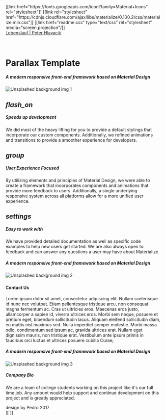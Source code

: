 <!DOCTYPE html>
<html lang="de">
<head>
  <meta http-equiv="Content-Type" content="text/html; charset=UTF-8"/>
  <meta name="viewport" content="width=device-width, initial-scale=1"/>
  <title>Lebenslauf für Schweizer Jobbörse</title>
  <!-- CSS  -->
  [[link href="https://fonts.googleapis.com/icon?family=Material+Icons" rel="stylesheet"]]
  [[link rel="stylesheet" href="https://cdnjs.cloudflare.com/ajax/libs/materialize/0.100.2/css/materialize.min.css"]]
  [[link href="readme.css" type="text/css" rel="stylesheet" media="screen,projection"/]]
</head>
<body>
  <nav class="white" role="navigation">
    <div class="nav-wrapper container">
      <a id="logo-container" href="#" class="brand-logo">Lebenslauf | Peter Hlavacik</a>
  </nav>
  <div id="index-banner" class="parallax-container">
    <div class="section no-pad-bot">
      <div class="container">
        <br><br>
        <h1 class="header center teal-text text-lighten-2">Parallax Template</h1>
        <div class="row center">
          <h5 class="header col s12 light">A modern responsive front-end framework based on Material Design</h5>
        </div>
    </div>
    <div class="parallax"><img src="background1.jpg" alt="Unsplashed background img 1"></div>
  </div>
  <div class="container">
    <div class="section">
      <div class="row">
        <div class="col s12 m4">
          <div class="icon-block">
            <h2 class="center brown-text"><i class="material-icons">flash_on</i></h2>
            <h5 class="center">Speeds up development</h5>
            <p class="light">We did most of the heavy lifting for you to provide a default stylings that incorporate our custom components. Additionally, we refined animations and transitions to provide a smoother experience for developers.</p>
          </div>
        </div>
        <div class="col s12 m4">
          <div class="icon-block">
            <h2 class="center brown-text"><i class="material-icons">group</i></h2>
            <h5 class="center">User Experience Focused</h5>
            <p class="light">By utilizing elements and principles of Material Design, we were able to create a framework that incorporates components and animations that provide more feedback to users. Additionally, a single underlying responsive system across all platforms allow for a more unified user experience.</p>
          </div>
        </div>
        <div class="col s12 m4">
          <div class="icon-block">
            <h2 class="center brown-text"><i class="material-icons">settings</i></h2>
            <h5 class="center">Easy to work with</h5>
            <p class="light">We have provided detailed documentation as well as specific code examples to help new users get started. We are also always open to feedback and can answer any questions a user may have about Materialize.</p>
          </div>
        </div>
      </div>
    </div>
  </div>
  <div class="parallax-container valign-wrapper">
    <div class="section no-pad-bot">
      <div class="container">
        <div class="row center">
          <h5 class="header col s12 light">A modern responsive front-end framework based on Material Design</h5>
        </div>
      </div>
    </div>
    <div class="parallax"><img src="background2.jpg" alt="Unsplashed background img 2"></div>
  </div>
  <div class="container">
    <div class="section">
      <div class="row">
        <div class="col s12 center">
          <h3><i class="mdi-content-send brown-text"></i></h3>
          <h4>Contact Us</h4>
          <p class="left-align light">Lorem ipsum dolor sit amet, consectetur adipiscing elit. Nullam scelerisque id nunc nec volutpat. Etiam pellentesque tristique arcu, non consequat magna fermentum ac. Cras ut ultricies eros. Maecenas eros justo, ullamcorper a sapien id, viverra ultrices eros. Morbi sem neque, posuere et pretium eget, bibendum sollicitudin lacus. Aliquam eleifend sollicitudin diam, eu mattis nisl maximus sed. Nulla imperdiet semper molestie. Morbi massa odio, condimentum sed ipsum ac, gravida ultrices erat. Nullam eget dignissim mauris, non tristique erat. Vestibulum ante ipsum primis in faucibus orci luctus et ultrices posuere cubilia Curae;</p>
        </div>
      </div>
    </div>
  </div>
  <div class="parallax-container valign-wrapper">
    <div class="section no-pad-bot">
      <div class="container">
        <div class="row center">
          <h5 class="header col s12 light">A modern responsive front-end framework based on Material Design</h5>
        </div>
      </div>
    </div>
    <div class="parallax"><img src="background3.jpg" alt="Unsplashed background img 3"></div>
  </div>
  <footer class="page-footer teal">
    <div class="container">
      <div class="row">
        <div class="col l6 s12">
          <h5 class="white-text">Company Bio</h5>
          <p class="grey-text text-lighten-4">We are a team of college students working on this project like it's our full time job. Any amount would help support and continue development on this project and is greatly appreciated.</p>
        </div>
      </div>
    </div>
    <div class="footer-copyright">
      <div class="container">
      design by Pedro 2017
      </div>
    </div>
  </footer>
  <!--  Scripts-->
  [[<script src="https://cdnjs.cloudflare.com/ajax/libs/jquery/2.1.1/jquery.min.js"></script>
  <script src="https://cdnjs.cloudflare.com/ajax/libs/materialize/0.100.2/js/materialize.min.js"></script>
  <script>
  $(document).ready(function(){
    $('.button-collapse').sideNav();
    $('.parallax').parallax();
  });
  </script>]]
  </body>
</html>
